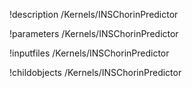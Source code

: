 !description /Kernels/INSChorinPredictor

!parameters /Kernels/INSChorinPredictor

!inputfiles /Kernels/INSChorinPredictor

!childobjects /Kernels/INSChorinPredictor
